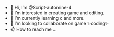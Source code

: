 - 👋 Hi, I’m @Script-automine-4
- 👀 I’m interested in creating game and editing.
- 🌱 I’m currently learning c and more.
- 💞️ I’m looking to collaborate on game ✨coding✨
- 📫 How to reach me ...

<!---
Script-automine-4/Script-automine-4 is a ✨ special ✨ repository because its `README.md` (this file) appears on your GitHub profile.
You can click the Preview link to take a look at your changes.
--->
